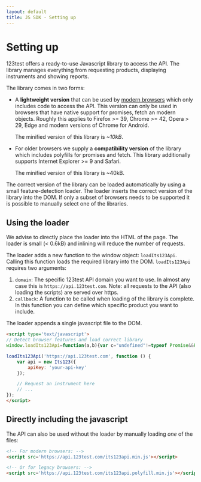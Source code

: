 ```yaml
---
layout: default
title: JS SDK - Setting up
---
```


# Setting up

123test offers a ready-to-use Javascript library to access the API. The library manages
everything from requesting products, displaying instruments and showing reports.

The library comes in two forms:

- A **lightweight version** that can be used by [modern browsers](http://www.iwanttouse.com/#fetch,promises)
  which only includes code to access the API. This version can only be used in browsers that have
  native support for promises, fetch an modern objects. Roughly this applies to Firefox >= 39,
  Chrome >= 42, Opera > 29, Edge and modern versions of Chrome for Android.

  The minified version of this library is *~10kB*.

- For older browsers we supply a **compatibility version** of the library which includes polyfills
  for promises and fetch. This library additionally supports Internet Explorer >= 9 and Safari.

  The minified version of this library is ~40kB.

The correct version of the library can be loaded automatically by using a small feature-detection loader. The loader inserts the correct version of the library into the DOM. If only a subset of browsers needs to be supported it is possible to manually select one of the libraries.

## Using the loader

We advise to directly place the loader into the HTML of the page. The loader is small (< 0.6kB) and inlining will reduce the number of requests.

The loader adds a new function to the window object: `loadIts123Api`. Calling this function loads the required library into the DOM. `loadIts123Api` requires two arguments:

1. `domain`: The specific 123test API domain you want to use. In almost any case this is `https://api.123test.com`. Note: all requests to the API (also loading the scripts) are served over https.
2.  `callback`: A function to be called when loading of the library is complete. In this function you can define which specific product you want to include.

The loader appends a single javascript file to the DOM.

```html
<script type='text/javascript'>
// Detect browser features and load correct library
window.loadIts123Api=function(a,b){var c="undefined"!=typeof Promise&&Promise.toString().indexOf("[native code]")!==-1&&window.fetch,d=function(a,b){var c=document.createElement("script");c.type="text/javascript",c.src=a,c.onload=b;var d=document.getElementsByTagName("script")[0];d.parentNode.insertBefore(c,d)};c?d(a+"/its123api.min.js",b):d(a+"/its123api.polyfill.min.js",b)};

loadIts123Api('https://api.123test.com', function () {
    var api = new Its123({
        apiKey: 'your-api-key'
    });

    // Request an instrument here
    // ...
});
</script>
```

## Directly including the javascript

The API can also be used without the loader by manually loading *one* of the files:

```html
<!-- For modern browsers: -->
<script src='https://api.123test.com/its123api.min.js'></script>

<!-- Or for legacy browsers: -->
<script src='https://api.123test.com/its123api.polyfill.min.js'></script>
```
